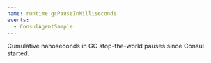 ```yaml
---
name: runtime.gcPauseInMilliseconds
events:
  - ConsulAgentSample
---
```


Cumulative nanoseconds in GC stop-the-world pauses since Consul started.